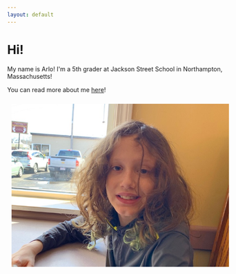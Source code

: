 ```yaml
---
layout: default
---
```


# Hi!

My name is Arlo! I'm a 5th grader at Jackson Street School in Northampton, Massachusetts!

You can read more about me [here](/about)!

<img src="/pics/arlo2.jpg" alt-="Arlo portrait" align="left" hspace="10" vspace="10">
